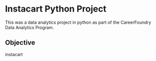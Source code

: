 # Instacart Python Project
This was a data analytics project in python as part of the CareerFoundry Data Analytics Program.

## Objective
instacart
